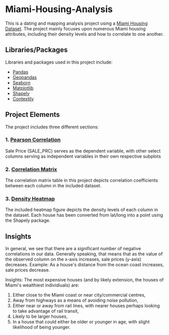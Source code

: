 # Miami-Housing-Analysis

This is a dating and mapping analysis project using a [Miami Housing Dataset](https://www.kaggle.com/deepcontractor/miami-housing-dataset). The project mainly focuses upon numerous Miami housing attributes, including their density levels and how to correlate to one another.

## Libraries/Packages

Libraries and packages used in this project include:
- [Pandas](https://pandas.pydata.org/)
- [Geopandas](https://geopandas.org/en/stable/)
- [Seaborn](https://seaborn.pydata.org/)
- [Matplotlib](https://matplotlib.org/)
- [Shapely](https://pypi.org/project/Shapely/)
- [Contextily](https://anaconda.org/conda-forge/contextily)

## Project Elements

The project includes three different sections:
### 1. [Pearson Correlation](https://github.com/tristankinsleyscott/Miami-Housing-Analysis/blob/main/miami_correlations.png)
Sale Price (SALE_PRC) serves as the dependent variable, with other select columns serving as independent variables in their own respective subplots

### 2. [Correlation Matrix](https://github.com/tristankinsleyscott/Miami-Housing-Analysis/blob/main/miami_matrix.png) 
The correlation matrix table in this project depicts correlation coefficients between each column in the included dataset.

### 3. [Density Heatmap](https://github.com/tristankinsleyscott/Miami-Housing-Analysis/blob/main/miami_maps.png)
The included heatmap figure depicts the density levels of each column in the dataset. Each house has been converted from lat/long into a point using the Shapely package. 

## Insights 

In general, we see that there are a significant number of negative correlations in our data. Generally speaking,
that means that as the value of the observed column on the x-axis increases, sale prices (y-axis) decreases. Example: As a house's 
distance from the ocean coast increases, sale prices decrease.

Insights: The most expensive houses (and by likely extension, the houses of Miami's wealthiest individiuals) are:
1) Either close to the Miami coast or near city/commercial centres,
2) Away from highways as a means of avoiding noise pollution,
3) Either near or away from rail lines, with nearer houses perhaps looking to take advantage of rail transit,   
4) Likely to be larger houses,
5) In a house that could either be older or younger in age, with slight likelihood of being younger.
